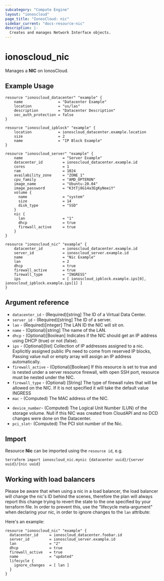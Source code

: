 ```yaml
---
subcategory: "Compute Engine"
layout: "ionoscloud"
page_title: "IonosCloud: nic"
sidebar_current: "docs-resource-nic"
description: |-
  Creates and manages Network Interface objects.
---
```


# ionoscloud_nic

Manages a **NIC** on IonosCloud.

## Example Usage

```hcl
resource "ionoscloud_datacenter" "example" {
	name                = "Datacenter Example"
	location            = "us/las"
	description         = "Datacenter Description"
	sec_auth_protection = false
}

resource "ionoscloud_ipblock" "example" {
    location            = ionoscloud_datacenter.example.location
    size                = 2
    name                = "IP Block Example"
}

resource "ionoscloud_server" "example" {
    name                  = "Server Example"
    datacenter_id         = ionoscloud_datacenter.example.id
    cores                 = 1
    ram                   = 1024
    availability_zone     = "ZONE_1"
    cpu_family            = "AMD_OPTERON"
    image_name            = "Ubuntu-20.04"
    image_password        = "K3tTj8G14a3EgKyNeeiY"
    volume {
      name                = "system"
      size                = 14
      disk_type           = "SSD"
    }
    nic {
      lan                 = "1"
      dhcp                = true
      firewall_active     = true
    }
}

resource "ionoscloud_nic" "example" {
    datacenter_id         = ionoscloud_datacenter.example.id
    server_id             = ionoscloud_server.example.id
    name                  = "Nic Example"
    lan                   = 2
    dhcp                  = true
    firewall_active       = true
    firewall_type         = "INGRESS"
    ips                   = [ ionoscloud_ipblock.example.ips[0], ionoscloud_ipblock.example.ips[1] ]
}
```

## Argument reference

- `datacenter_id` - (Required)[string] The ID of a Virtual Data Center.
- `server_id` - (Required)[string] The ID of a server.
- `lan` - (Required)[integer] The LAN ID the NIC will sit on.
- `name` - (Optional)[string] The name of the LAN.
- `dhcp` - (Optional)[Boolean] Indicates if the NIC should get an IP address using DHCP (true) or not (false).
- `ips` - (Optional)[list] Collection of IP addresses assigned to a nic. Explicitly assigned public IPs need to come from reserved IP blocks, Passing value null or empty array will assign an IP address automatically.
- `firewall_active` - (Optional)[Boolean] If this resource is set to true and is nested under a server resource firewall, with open SSH port, resource must be nested under the NIC.
- `firewall_type` - (Optional) [String] The type of firewall rules that will be allowed on the NIC. If it is not specified it will take the default value INGRESS
- `mac` - (Computed) The MAC address of the NIC.
* `device_number`- (Computed) The Logical Unit Number (LUN) of the storage volume. Null if this NIC was created from CloudAPI and no DCD changes were done on the Datacenter.
* `pci_slot`- (Computed) The PCI slot number of the Nic.

## Import

Resource **Nic** can be imported using the `resource id`, e.g.

```shell
terraform import ionoscloud_nic.mynic {datacenter uuid}/{server uuid}/{nic uuid}
```
## Working with load balancers
Please be aware that when using a nic in a load balancer, the load balancer will
change the nic's ID behind the scenes, therefore the plan will always report this change
trying to revert the state to the one specified by your terraform file.
In order to prevent this, use the "lifecycle meta-argument" when declaring your nic,
in order to ignore changes to the `lan` attribute:

Here's an example:

```
resource "ionoscloud_nic" "example" {
  datacenter_id     = ionoscloud_datacenter.foobar.id
  server_id         = ionoscloud_server.example.id
  lan               = "2"
  dhcp              = true
  firewall_active   = true
  name              = "updated"
  lifecycle {
    ignore_changes  = [ lan ]
  }
}
```